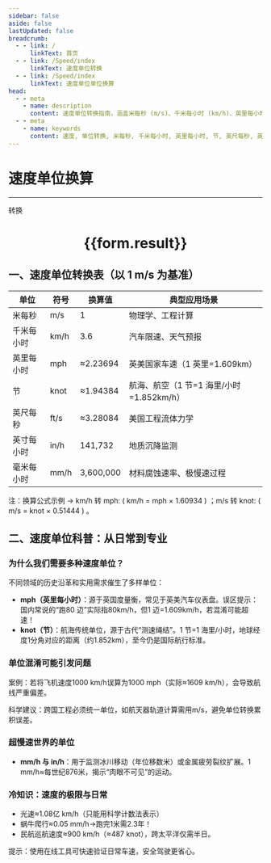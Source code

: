 ```yaml
---
sidebar: false
aside: false
lastUpdated: false
breadcrumb:
  - - link: /
      linkText: 首页
  - - link: /Speed/index
      linkText: 速度单位转换
  - - link: /Speed/index
      linkText: 速度单位单位换算
head:
  - - meta
    - name: description
      content: 速度单位转换指南，涵盖米每秒 (m/s)、千米每小时 (km/h)、英里每小时 (mph)、节 (knot)、英尺每秒 (ft/s)、英寸每小时 (in/h)、毫米每小时 (mm/h) 的详细换算公式与说明。
  - - meta
    - name: keywords
      content: 速度, 单位转换, 米每秒, 千米每小时, 英里每小时, 节, 英尺每秒, 英寸每小时, 毫米每小时, 换算公式, 速度单位换算指南
---
```

# 速度单位换算
---
<script setup>
import { onMounted, reactive, inject ,ref  } from 'vue'
import { NButton,NForm ,NFormItem,NInput,NInputNumber,NSelect,NCard,useMessage ,NGrid ,NGi } from 'naive-ui'
import { defineClientComponent } from 'vitepress'
import { Charge } from '../../files';
const convert = inject('convert')
const options =  [
  { "label": "米每秒 (m/s)", "value": "m/s" },
  { "label": "千米每小时 (km/h)", "value": "km/h" },
  { "label": "英里每小时 (mph)", "value": "mph" },
  { "label": "节 (knot)", "value": "knot" },
  { "label": "英尺每秒 (ft/s)", "value": "ft/s" },
  { "label": "英寸每小时 (in/h)", "value": "in/h" },
  { "label": "毫米每小时 (mm/h)", "value": "mm/h" }
];
const formRef = ref(null);
const rules = {
  number:{
    required: true,
    type: 'number',
    trigger: "blur"
  },
  to:{
    required: true,
    trigger: "select"
  },
  from:{
    required: true,
    trigger: "select"
  }
}
const form = reactive({
  number:null,
  to:'',
  from:'',
  result:'',
  title:'面积单位换算',
})
const convertHandler = (e) => {
   e.preventDefault();
  formRef.value?.validate((errors)=>{
    if (!errors) {
      form.result = `${form.number}${form.from} = ${convert(form.number).from(form.from).to(form.to)}${form.to}`
    }
  })
}
</script>

<n-form size="large" :model="form" ref='formRef' :rules="rules">
  <n-form-item label="数值"  path="number">
    <n-input-number size="large" style="width:100%" :min="0" v-model:value="form.number"   placeholder="请输入要转换的数值" />
  </n-form-item>
  <n-form-item label="从" path="from">
    <n-select  size="large" :options="options" v-model:value="form.from" placeholder="请选择原始单位" />
  </n-form-item>
  <n-form-item label="到" path="to">
    <n-select  size="large" :options="options" v-model:value="form.to" placeholder="请选择转换单位" />
  </n-form-item>
  <n-form-item>
    <n-button type="primary" style="width:100%" @click="convertHandler">转换</n-button>
  </n-form-item>
</n-form>
<n-card  embedded :bordered="false" hoverable>
  <div  style="text-align:center">
    <h1>{{form.result}}</h1>
  </div>
</n-card>


## 一、速度单位转换表（以 1 m/s 为基准）

| 单位       | 符号   | 换算值      | 典型应用场景             |
|------------|--------|-------------|-------------------------|
| 米每秒     | m/s    | 1           | 物理学、工程计算         |
| 千米每小时 | km/h   | 3.6         | 汽车限速、天气预报       |
| 英里每小时 | mph    | ≈2.23694    | 英美国家车速（1 英里=1.609km） |
| 节        | knot   | ≈1.94384    | 航海、航空（1 节=1 海里/小时=1.852km/h） |
| 英尺每秒   | ft/s   | ≈3.28084    | 美国工程流体力学         |
| 英寸每小时 | in/h   | 141,732     | 地质沉降监测             |
| 毫米每小时 | mm/h   | 3,600,000   | 材料腐蚀速率、极慢速过程 |

注：换算公式示例 → km/h 转 mph: ( km/h = mph × 1.60934 ) ；m/s 转 knot: ( m/s = knot × 0.51444 ) 。

## 二、速度单位科普：从日常到专业

### 为什么我们需要多种速度单位？

不同领域的历史沿革和实用需求催生了多样单位：

- **mph（英里每小时）**：源于英国度量衡，常见于英美汽车仪表盘。误区提示：国内常说的“跑80 迈”实际指80km/h，但1 迈=1.609km/h，若混淆可能超速！
- **knot（节）**：航海传统单位，源于古代“测速绳结”。1 节=1 海里/小时，地球经度1分角对应的距离（约1.852km），至今仍是国际航行标准。

### 单位混淆可能引发问题

案例：若将飞机速度1000 km/h误算为1000 mph（实际≈1609 km/h），会导致航线严重偏差。

科学建议：跨国工程必须统一单位，如航天器轨道计算需用m/s，避免单位转换累积误差。

### 超慢速世界的单位

- **mm/h 与 in/h**：用于监测冰川移动（年位移数米）或金属疲劳裂纹扩展。1 mm/h≈每世纪876米，揭示“肉眼不可见”的运动。

### 冷知识：速度的极限与日常

- 光速≈1.08亿 km/h（只能用科学计数法表示）
- 蜗牛爬行≈0.05 mm/h→跑完1米需2.3年！
- 民航巡航速度≈900 km/h（≈487 knot），跨太平洋仅需半日。

提示：使用在线工具可快速验证日常车速，安全驾驶更省心。